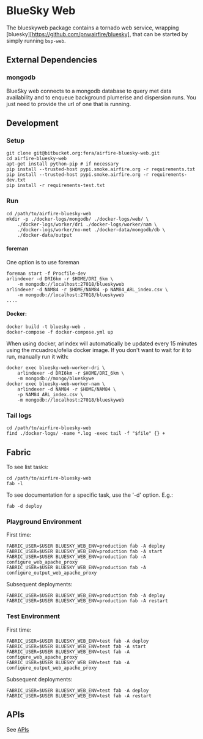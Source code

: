 # BlueSky Web

The blueskyweb package contains a tornado web service, wrapping
[bluesky][https://github.com/pnwairfire/bluesky],
that can be started by simply running ```bsp-web```.





## External Dependencies

### mongodb

BlueSky web connects to a mongodb database to query met data availability
and to enqueue background plumerise and dispersion runs.
You just need to provide the url of one that is running.





## Development

### Setup

    git clone git@bitbucket.org:fera/airfire-bluesky-web.git
    cd airfire-bluesky-web
    apt-get install python-pip # if necessary
    pip install --trusted-host pypi.smoke.airfire.org -r requirements.txt
    pip install --trusted-host pypi.smoke.airfire.org -r requirements-dev.txt
    pip install -r requirements-test.txt

### Run

    cd /path/to/airfire-bluesky-web
    mkdir -p ./docker-logs/mongodb/ ./docker-logs/web/ \
        ./docker-logs/worker/dri ./docker-logs/worker/nam \
        ./docker-logs/worker/no-met ./docker-data/mongodb/db \
        ./docker-data/output

#### foreman

One option is to use foreman

    foreman start -f Procfile-dev
    arlindexer -d DRI6km -r $HOME/DRI_6km \
        -m mongodb://localhost:27018/blueskyweb
    arlindexer -d NAM84 -r $HOME/NAM84 -p NAM84_ARL_index.csv \
        -m mongodb://localhost:27018/blueskyweb
    ....

#### Docker:

    docker build -t bluesky-web .
    docker-compose -f docker-compose.yml up

When using docker, arlindex will automatically be updated every
15 minutes using the mcuadros/ofelia docker image.
If you don't want to wait for it to run, manually run it with:

    docker exec bluesky-web-worker-dri \
        arlindexer -d DRI6km -r $HOME/DRI_6km \
        -m mongodb://mongo/blueskywe
    docker exec bluesky-web-worker-nam \
        arlindexer -d NAM84 -r $HOME/NAM84 \
        -p NAM84_ARL_index.csv \
        -m mongodb://localhost:27018/blueskyweb

### Tail logs

    cd /path/to/airfire-bluesky-web
    find ./docker-logs/ -name *.log -exec tail -f "$file" {} +





## Fabric

To see list tasks:

    cd /path/to/airfire-bluesky-web
    fab -l

To see documentation for a specific task, use the '-d' option. E.g.:

    fab -d deploy

### Playground Environment

First time:

    FABRIC_USER=$USER BLUESKY_WEB_ENV=production fab -A deploy
    FABRIC_USER=$USER BLUESKY_WEB_ENV=production fab -A start
    FABRIC_USER=$USER BLUESKY_WEB_ENV=production fab -A configure_web_apache_proxy
    FABRIC_USER=$USER BLUESKY_WEB_ENV=production fab -A configure_output_web_apache_proxy

Subsequent deployments:

    FABRIC_USER=$USER BLUESKY_WEB_ENV=production fab -A deploy
    FABRIC_USER=$USER BLUESKY_WEB_ENV=production fab -A restart

### Test Environment

First time:

    FABRIC_USER=$USER BLUESKY_WEB_ENV=test fab -A deploy
    FABRIC_USER=$USER BLUESKY_WEB_ENV=test fab -A start
    FABRIC_USER=$USER BLUESKY_WEB_ENV=test fab -A configure_web_apache_proxy
    FABRIC_USER=$USER BLUESKY_WEB_ENV=test fab -A configure_output_web_apache_proxy

Subsequent deployments:

    FABRIC_USER=$USER BLUESKY_WEB_ENV=test fab -A deploy
    FABRIC_USER=$USER BLUESKY_WEB_ENV=test fab -A restart





## APIs

See [APIs](API.md)
